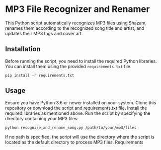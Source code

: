 # MP3 File Recognizer and Renamer

This Python script automatically recognizes MP3 files using Shazam, renames them according to the recognized song title and artist, and updates their MP3 tags and cover art.

## Installation

Before running the script, you need to install the required Python libraries. You can install them using the provided `requirements.txt` file.

```
pip install -r requirements.txt
```

## Usage

Ensure you have Python 3.6 or newer installed on your system.
Clone this repository or download the script and requirements.txt file.
Install the required libraries as mentioned above.
Run the script by specifying the directory containing your MP3 files:

```
python recognize_and_rename_song.py /path/to/your/mp3/files
```

If no path is specified, the script will use the directory where the script is located as the default directory to process MP3 files.
Requirements
